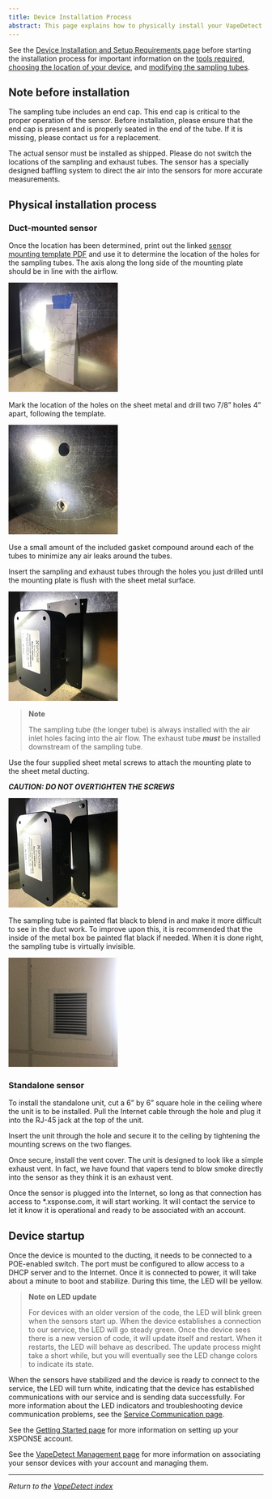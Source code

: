 ```yaml
---
title: Device Installation Process
abstract: This page explains how to physically install your VapeDetect duct-mounted or standalone sensor.
---
```

See the [Device Installation and Setup Requirements page](installation-reqs.md) before starting the installation process for important information on the [tools required](installation-reqs.md#tools-required), [choosing the location of your device](installation-reqs.md#choosing-the-location), and [modifying the sampling tubes](installation-reqs.md#modifying-the-sampling-tubes).

## Note before installation
The sampling tube includes an end cap. This end cap is critical to the proper operation of the sensor. Before installation, please ensure that the end cap is present and is properly seated in the end of the tube. If it is missing, please contact us for a replacement.

The actual sensor must be installed as shipped. Please do not switch the locations of the sampling and exhaust tubes. The sensor has a specially designed baffling system to direct the air into the sensors for more accurate measurements.

## Physical installation process
### Duct-mounted sensor
Once the location has been determined, print out the linked [sensor mounting template PDF](sensor_mounting_template.pdf) and use it to determine the location of the holes for the sampling tubes. The axis along the long side of the mounting plate should be in line with the airflow.

![place template on duct](DMS_installation_ref1.jpg)

Mark the location of the holes on the sheet metal and drill two 7/8” holes 4” apart, following the template.

![drill holes in duct](DMS_installation_ref2.jpg)

Use a small amount of the included gasket compound around each of the tubes to minimize any air leaks around the tubes.

Insert the sampling and exhaust tubes through the holes you just drilled until the mounting plate is flush with the sheet metal surface. 

![position mounting plate](DMS_installation_ref3.jpg)

> **Note**
> 
> The sampling tube (the longer tube) is always installed with the air inlet holes facing into the air flow. The exhaust tube ***must*** be installed downstream of the sampling tube.

Use the four supplied sheet metal screws to attach the mounting plate to the sheet metal ducting. 

***CAUTION: DO NOT OVERTIGHTEN THE SCREWS***

![attach mounting plate](DMS_installation_ref4.jpg)

The sampling tube is painted flat black to blend in and make it more difficult to see in the duct work. To improve upon this, it is recommended that the inside of the metal box be painted flat black if needed. When it is done right, the sampling tube is virtually invisible.

![external duct view](DMS_installation_ref5.jpg)

### Standalone sensor
To install the standalone unit, cut a 6” by 6” square hole in the ceiling where the unit is to be installed. Pull the Internet cable through the hole and plug it into the RJ-45 jack at the top of the unit. 

Insert the unit through the hole and secure it to the ceiling by tightening the mounting screws on the two flanges. 

Once secure, install the vent cover. The unit is designed to look like a simple exhaust vent. In fact, we have found that vapers tend to blow smoke directly into the sensor as they think it is an exhaust vent.

Once the sensor is plugged into the Internet, so long as that connection has access to \*.xsponse.com, it will start working. It will contact the service to let it know it is operational and ready to be associated with an account. 

## Device startup
Once the device is mounted to the ducting, it needs to be connected to a POE-enabled switch. The port must be configured to allow access to a DHCP server and to the Internet. Once it is connected to power, it will take about a minute to boot and stabilize. During this time, the LED will be yellow. 

> **Note on LED update**
> 
> For devices with an older version of the code, the LED will blink green when the sensors start up. When the device establishes a connection to our service, the LED will go steady green. Once the device sees there is a new version of code, it will update itself and restart. When it restarts, the LED will behave as described. The update process might take a short while, but you will eventually see the LED change colors to indicate its state.

When the sensors have stabilized and the device is ready to connect to the service, the LED will turn white, indicating that the device has established communications with our service and is sending data successfully. For more information about the LED indicators and troubleshooting device communication problems, see the [Service Communication page](sensor-device-communication.md).

See the [Getting Started page](../general-ops/account-setup.md) for more information on setting up your XSPONSE account.

See the [VapeDetect Management page](vapedetect-management.md) for more information on associating your sensor devices with your account and managing them. 

___
*Return to the [VapeDetect index](index.md)*

